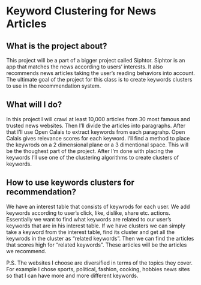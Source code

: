 # Keyword Clustering for News Articles

## What is the project about?
This project will be a part of a bigger project called Siphtor. Siphtor is an app that matches the news according to users’ interests. It also recommends news articles taking the user’s reading behaviors into account.
The ultimate goal of the project for this class is to create keywords clusters to use in the recommendation system.

## What will I do?
In this project I will crawl at least 10,000 articles from 30 most famous and trusted news websites. Then I’ll divide the articles into paragraphs. After that I’ll use Open Calais to extract keywords from each paragrahp. Open Calais gives relevance scores for each keyword. I’ll find a method to place the keywrods on a 2 dimensional plane or a 3 dimentional space. This will be the thoughest part of the project.
After I’m done with placing the keywords I’ll use one of the clustering algorithms to create clusters of keywords.

## How to use keywords clusters for recommendation?
We have an interest table that consists of keywrods for each user. We add keywords according to user’s click, like, dislike, share etc. actions. Essentially we want to find what keywords are related to our user’s keywords that are in his interest table. If we have clusters we can simply take a keyword from the interest table, find its cluster and get all the keywrods in the cluster as “related keywords”. Then we can find the articles that scores high for “related keywords”. These articles will be the articles we recommend.

P.S.
The websites I choose are diversified in terms of the topics they cover. For example I chose sports, political, fashion, cooking, hobbies news sites so that I can have more and more different keywords.
